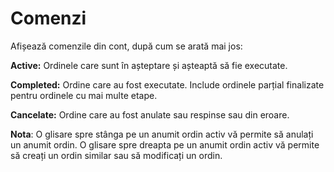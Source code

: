 # **Comenzi**

Afișează comenzile din cont, după cum se arată mai jos:

**Active:** Ordinele care sunt în așteptare și așteaptă să fie executate.

**Completed:** Ordine care au fost executate. Include ordinele parțial finalizate pentru ordinele cu mai multe etape.

**Cancelate:** Ordine care au fost anulate sau respinse sau din eroare.

**Nota**: O glisare spre stânga pe un anumit ordin activ vă permite să anulați un anumit ordin.
O glisare spre dreapta pe un anumit ordin activ vă permite să creați un ordin similar sau să modificați un ordin.